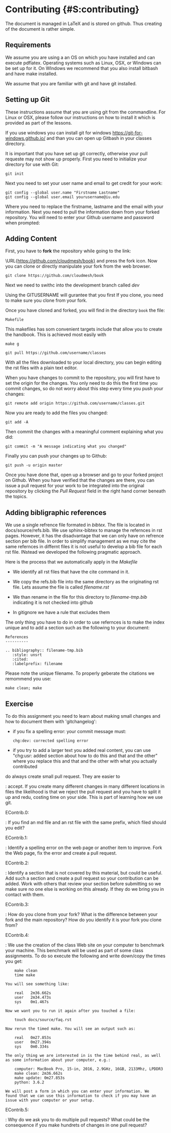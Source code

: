 Contributing {#S:contributing}
============

The document is managed in LaTeX and is stored on github. Thus creating
of the document is rather simple.

Requirements
------------

We assume you are using a an OS on which you have installed and can
execute pdflatex. Operating systems such as Linux, OSX, or Windows can
be set up for it. On WIndows we recommend that you also install bitbash
and have make installed.

We assume that you are familiar with git and have git installed.

Setting up Git
--------------

These instructions assume that you are using git from the commandline.
For Linux or OSX, please follow our instructions on how to install it
which is provided as part of the lessons.

If you use windows you can install git for windows
<https://git-for-windows.github.io/> and than you can open up Gitbash in
your classes directory.

It is important that you have set up git correctly, otherwise your pull
requeste may not show up properly. First you need to initialize your
directory for use with Git:

    git init

Next you need to set your user name and email to get credit for your
work:

    git config --global user.name "Firstname Lastname"
    git config --global user.email yourusername@iu.edu

Where you need to replace the firstname, lastname and the email with
your information. Next you need to pull the information down from your
forked repository. You will need to enter your Github username and
password when prompted:

Adding Content
--------------

First, you have to **fork** the repository while going to the link:

\URL{https://github.com/cloudmesh/book}
and press the fork icon. Now you can clone or directly manipulate your
fork from the web browser.

    git clone https://github.com/cloudmesh/book

Next we need to swithc into the development branch called *dev*

Using the GITUSERNAME will gurantee that you first If you clone, you
need to make sure you clone from your fork.

Once you have cloned and forked, you will find in the directory `book`
the file:

    Makefile

This makefiles has som convenient targets include that allow you to
create the handbook. This is achieved most easily with

    make g

    git pull https://github.com/username/classes

With all the files downloaded to your local directory, you can begin
editing the rst files with a plain text editor.

When you have changes to commit to the repository, you will first have
to set the origin for the changes. You only need to do this the first
time you commit changes, so do not worry about this step every time you
push your changes:

    git remote add origin https://github.com/username/classes.git

Now you are ready to add the files you changed:

    git add -A

Then commit the changes with a meaningful comment explaining what you
did:

    git commit -m "A message indicating what you changed"

Finally you can push your changes up to Github:

    git push -u origin master

Once you have done that, open up a browser and go to your forked project
on Github. When you have verified that the changes are there, you can
issue a pull request for your work to be integrated into the original
repository by clicking the *Pull Request* field in the right hand corner
beneath the topics.

Adding bibligraphic references
------------------------------

We use a single refrence file formated in *bibtex*. The file is located
in docs/source/refs.bib. We use sphinx-bibtex to manage the refernces in
rst pages. However, it has the disadvantage that we can only have on
refrence section per bib file. In order to simplify management as we may
cite the same refernces in differnt files it is not useful to develop a
bib file for each rst file. INstead we developed the following pragmatic
approach.

Here is the process that we automatically apply in the *Makefile*

-   We identify all rst files that have the cite command in it.

-   We copy the refs.bib file into the same directory as the originating
    rst file. Lets assume the file is called *filename.rst*

-   We than rename in the file for this directory to *filename-tmp.bib*
    indicating it is not checked into github

-   In gitignore we have a rule that excludes them

The only thing you have to do in order to use refernces is to make the
index unique and to add a section such as the following to your
document:

    References
    ----------

    .. bibliography:: filename-tmp.bib
       :style: unsrt
       :cited:
       :labelprefix: filename

Please note the unique filename. To properly geberate the citations we
remommend you use:

    make clean; make

Exercise
--------

To do this assignment you need to learn about making small changes and
how to document them with 'gitchangelog':

-   if you fix a spelling error: your commit message must:

        chg:dev: corrected spelling error

-   if you try to add a larger text you added real content, you can use
    "chg:usr: added section about how to do this and that and the other"
    where you replace this and that and the other with what you actually
    contributed

do always create small pull request. They are easier to

:   accept. If you create many different changes in many different
    locations in files the likelihood is that we reject the pull request
    and you have to split it up and redu, costing time on your side.
    This is part of learning how we use git.

<!-- -->

EContrib.0:

:   If you find an md file and an rst file with the same prefix, which
    filed should you edit?

EContrib.1:

:   Identify a spelling error on the web page or another item to
    improve. Fork the Web page, fix the error and create a pull request.

EContrib.2:

:   Identify a section that is not covered by this material, but could
    be useful. Add such a section and create a pull request so your
    contribution can be added. Work with others that review your section
    before submitting so we make sure no one else is working on this
    already. If they do we bring you in contact with them.

EContrib.3:

:   How do you clone from your fork? What is the difference between your
    fork and the main repository? How do you identify it is your fork
    you clone from?

EContrib.4:

:   We use the creation of the class Web site on your computer to
    benchmark your machine. This benchmark will be used as part of some
    class assignments. To do so execute the following and write
    down/copy the times you get:

        make clean
        time make

    You will see something like:

        real   2m36.662s
        user   2m34.473s
        sys    0m1.467s

    Now we want you to run it again after you touched a file:

        touch docs/source/faq.rst

    Now rerun the timed make. You will see an output such as:

        real   0m27.853s
        user   0m27.394s
        sys    0m0.334s

    The only thing we are interested in is the time behind real, as well
    as some information about your computer, e.g.:

        computer: MacBook Pro, 15-in, 2016, 2.9GHz, 16GB, 2133Mhz, LPDDR3
        make clean: 2m36.662s
        make update: 0m27.853s
        python: 3.6.2

    We will post a form in which you can enter your information. We
    found that we can use this information to check if you may have an
    issue with your computer or your setup.

EContrib.5:

:   Why do we ask you to do multiple pull requests? What could be the
    consequence if you make hundrets of changes in one pull request?
